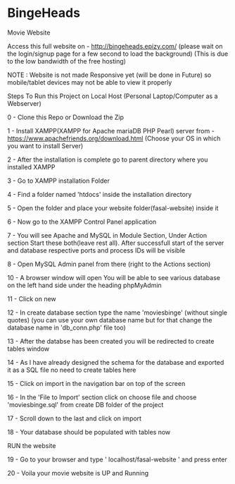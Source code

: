 # BingeHeads
Movie Website

Access this full website on - http://bingeheads.epizy.com/  (please wait on the login/signup page for a few second to load the background)
(This is due to the low bandwidth of the free hosting)

NOTE : Website is not made Responsive yet (will be done in Future) so mobile/tablet devices may not be able to view it properly

Steps To Run this Project on Local Host (Personal Laptop/Computer as a Webserver)

0 - Clone this Repo or Download the Zip

1 - Install XAMPP(XAMPP for Apache mariaDB PHP Pearl) server from - https://www.apachefriends.org/download.html (Choose your OS in which you want to        install Server)

2 - After the installation is complete go to parent directory where you installed XAMPP

3 - Go to XAMPP installation Folder

4 - Find a folder named 'htdocs' inside the installation directory

5 - Open the folder and place your website folder(fasal-website) inside it

6 - Now go to the XAMPP Control Panel application

7 - You will see Apache and MySQL in Module Section, Under Action section Start these both(leave rest all). After successfull start of the server and database respective ports and process IDs will be visible

8 - Open MySQL Admin panel from there (right to the Actions section)

10 - A browser window will open You will be able to see various database on the left hand side under the heading phpMyAdmin

11 - Click on new

12 - In create database section type the name 'moviesbinge' (without single quotes) (you can use your own database name but for that change the database name in 'db_conn.php' file too)

13 - After the databse has been created you will be redirected to create tables window 

14 - As I have already designed the schema for the database and exported it as a SQL file no need to create tables here 

15 - Click on import in the navigation bar on top of the screen

16 - In the 'File to Import' section click on choose file and choose 'moviesbinge.sql' from create DB folder of the project 

17 - Scroll down to the last and click on import

18 - Your database should be populated with tables now


 RUN the website

 19 - Go to your browser and type ' localhost/fasal-website ' and press enter
 
 20 - Voila your movie website is UP and Running
